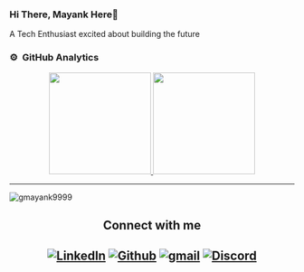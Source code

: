 ### Hi There, Mayank Here👋
A Tech Enthusiast  excited about building the future 


### ⚙️ &nbsp;GitHub Analytics

<p align="center">
<a href="https://github.com/gmayank9999">
  <img height="180em" src="https://github-readme-stats-eight-theta.vercel.app/api?username=gmayank9999&show_icons=true&theme=algolia&include_all_commits=true&count_private=true"/>
  <img height="180em" src="https://github-readme-stats-eight-theta.vercel.app/api/top-langs/?username=gmayank9999&layout=compact&langs_count=8&theme=algolia"/>
</a>
</p>


<hr />
<p><img align="center" src="https://github-readme-streak-stats.herokuapp.com/?user=gmayank9999&" alt="gmayank9999" /></p>
<h2 align="center">Connect with me<h2>
 <div align="center">
  <a href="https://www.linkedin.com/in/mayank-gupta-81ab6727b/"><img alt="LinkedIn" src="https://img.shields.io/badge/LinkedIn-0077B5?style=for-the-badge&logo=linkedin&logoColor=white"></a>
  <a href="https://github.com/gmayank9999"><img alt="Github" src="https://img.shields.io/badge/GitHub-100000?style=for-the-badge&logo=github&logoColor=white"></a>
  <a href="mailto:mayank.gupta.23cse@bmu.edu.in"><img alt="gmail" src="https://img.shields.io/badge/Gmail-D14836?style=for-the-badge&logo=gmail&logoColor=white"></a>  
  <a href="https://discordapp.com/users/mayankgupta_35182"><img alt="Discord" src="https://img.shields.io/badge/Discord-7289DA?style=for-the-badge&logo=discord&logoColor=white"></a>
  
</div>
